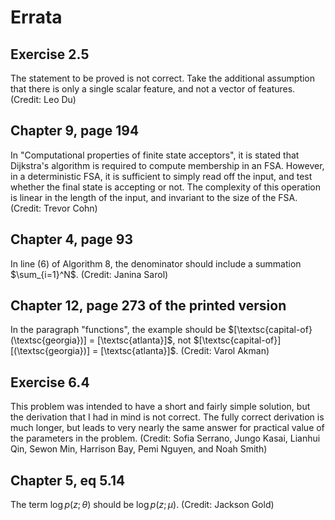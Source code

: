 # Errata

## Exercise 2.5

The statement to be proved is not correct. Take the additional assumption that there is only a single scalar feature, and not a vector of features. (Credit: Leo Du)

## Chapter 9, page 194

In "Computational properties of finite state acceptors", it is stated that Dijkstra's algorithm is required to compute membership in an FSA. However, in a deterministic FSA, it is sufficient to simply read off the input, and test whether the final state is accepting or not. The complexity of this operation is linear in the length of the input, and invariant to the size of the FSA. (Credit: Trevor Cohn)

## Chapter 4, page 93

In line (6) of Algorithm 8, the denominator should include a summation $\sum_{i=1}^N$. (Credit: Janina Sarol)

## Chapter 12, page 273 of the printed version

In the paragraph "functions", the example should be $[\textsc{capital-of}(\textsc{georgia})] = [\textsc{atlanta}]$, not $[\textsc{capital-of}][(\textsc{georgia})] = [\textsc{atlanta}]$. (Credit: Varol Akman)

## Exercise 6.4

This problem was intended to have a short and fairly simple solution, but the derivation that I had in mind is not correct. The fully correct derivation is much longer, but leads to very nearly the same answer for practical value of the parameters in the problem. (Credit: Sofia Serrano, Jungo Kasai, Lianhui Qin, Sewon Min, Harrison Bay, Pemi Nguyen, and Noah Smith)

## Chapter 5, eq 5.14

The term $\log p(z; \theta)$ should be $\log p(z; \mu)$. (Credit: Jackson Gold)
